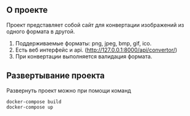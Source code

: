## О проекте
Проект представляет собой сайт для конвертации изображений из одного формата в другой.
1) Поддерживаемые форматы: png, jpeg, bmp, gif, ico.  
2) Есть веб интерфейс и api. (http://127.0.0.1:8000/api/convertor/)   
3) При конвертации выполняется валидация формата.

## Развертывание проекта  
Развернуть проект можно при помощи команд
```
docker-compose build
docker-compose up
```
